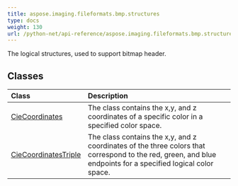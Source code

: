 ```yaml
---
title: aspose.imaging.fileformats.bmp.structures
type: docs
weight: 130
url: /python-net/api-reference/aspose.imaging.fileformats.bmp.structures/
---
```



The logical structures, used to support bitmap header.

## **Classes**
|**Class**|**Description**|
| :- | :- |
|[CieCoordinates](/imaging/python-net/api-reference/aspose.imaging.fileformats.bmp.structures/ciecoordinates/)|The class contains the x,y, and z coordinates of a specific color in a specified color space.|
|[CieCoordinatesTriple](/imaging/python-net/api-reference/aspose.imaging.fileformats.bmp.structures/ciecoordinatestriple/)|The class contains the x,y, and z coordinates of the three colors that correspond to the red, green, and blue endpoints for a specified logical color space.|
